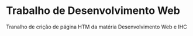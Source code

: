 # Trabalho de Desenvolvimento Web

Tranalho de crição de página HTM da matéria Desenvolvimento Web e IHC
